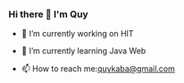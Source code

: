 ### Hi there 👋 I'm Quy

- 🔭 I’m currently working on HIT

- 🌱 I’m currently learning Java Web

- 📫 How to reach me:quykaba@gmail.com
